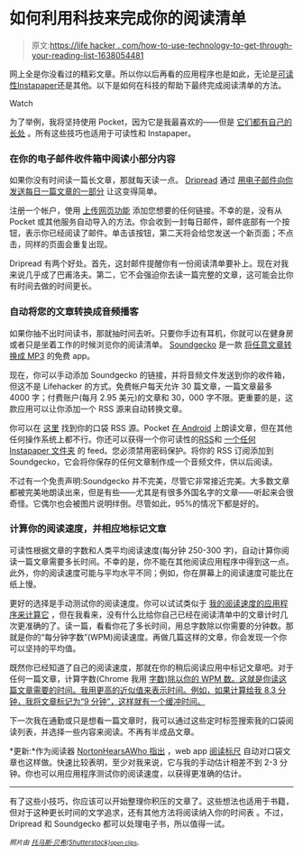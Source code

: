 # 如何利用科技来完成你的阅读清单

> 原文:[https://life hacker . com/how-to-use-technology-to-get-through-your-reading-list-1638054481](https://lifehacker.com/how-to-use-technology-to-get-through-your-reading-list-1638054481)

网上全是你没看过的精彩文章。所以你以后再看的应用程序也是如此，无论是[可读性](https://www.readability.com/)[Instapaper](https://www.instapaper.com/)还是其他。以下是如何在科技的帮助下最终完成阅读清单的方法。

Watch

为了举例，我将坚持使用 Pocket，因为它是我最喜欢的——但是 [它们都有自己的长处](https://lifehacker.com/read-later-apps-compared-pocket-vs-instapaper-vs-r-5894995) 。所有这些技巧也适用于可读性和 Instapaper。

### 在你的电子邮件收件箱中阅读小部分内容

如果你没有时间读一篇长文章，那就每天读一点。 [Dripread](http://www.dripread.com/) 通过 [用电子邮件向你发送每日一篇文章的一部分](https://lifehacker.com/dripread-splits-articles-into-daily-email-installments-1589163458) 让这变得简单。

注册一个帐户，使用 [上传网页功能](http://www.dripread.com/webPageFetch) 添加您想要的任何链接。不幸的是，没有从 Pocket 或其他服务自动导入的方法。你会收到一封每日邮件，邮件底部有一个按钮，表示你已经阅读了邮件。单击该按钮，第二天将会给您发送一个新页面；不点击，同样的页面会重复出现。

Dripread 有两个好处。首先，这封邮件提醒你有一份阅读清单要补上。现在对我来说几乎成了巴甫洛夫。第二，它不会强迫你去读一篇完整的文章，这可能会比你有时间去做的时间更长。

### 自动将您的文章转换成音频播客

如果你抽不出时间读书，那就抽时间去听。只要你手边有耳机，你就可以在健身房或者只是坐着工作的时候浏览你的阅读清单。 [Soundgecko](http://soundgecko.com/) 是一款 [将任意文章转换成 MP3](https://lifehacker.com/soundgecko-converts-any-article-into-an-mp3-and-syncs-w-5927326) 的免费 app。

现在，你可以手动添加 Soundgecko 的链接，并将音频文件发送到你的收件箱，但这不是 Lifehacker 的方式。免费帐户每天允许 30 篇文章，一篇文章最多 4000 字；付费账户(每月 2.95 美元)的文章和 30，000 字不限。更重要的是，这款应用可以让你添加一个 RSS 源来自动转换文章。

你可以在 [这里](https://getpocket.com/privacy_controls/) 找到你的口袋 RSS 源。Pocket [在 Android](http://lifehacker.com/pocket-for-android-reads-your-articles-out-loud-to-you-30770503) 上朗读文章，但在其他任何操作系统上都不行。你还可以获得一个你可读性的[RSS](http://help.readability.com/customer/portal/articles/254211-are-there-rss-feeds-for-my-reading-list-)和 [一个任何 Instapaper 文件夹](http://theblogologist.com/2014/03/how-to-get-an-rss-feed-from-an-instapaper-folder/) 的 feed。您必须禁用密码保护。将你的 RSS 订阅添加到 Soundgecko，它会将你保存的任何文章制作成一个音频文件，供以后阅读。

不过有一个免责声明:Soundgecko 并不完美，尽管它非常接近完美。大多数文章都被完美地朗读出来，但是有些——尤其是有很多外国名字的文章——听起来会很奇怪。它偶尔也会被图片说明绊倒。尽管如此，95%的情况下都是好的。

### 计算你的阅读速度，并相应地标记文章

可读性根据文章的字数和人类平均阅读速度(每分钟 250-300 字)，自动计算你阅读一篇文章需要多长时间。不幸的是，你不能在其他阅读应用程序中得到这一点。此外，你的阅读速度可能与平均水平不同；例如，你在屏幕上的阅读速度可能比在纸上慢。

更好的选择是手动测试你的阅读速度。你可以试试类似于 [我的阅读速度的应用程序来计算它](http://www.myreadspeed.com/calculate/) ，但在我看来，没有什么比给你自己已经在阅读清单中的文章计时几次更准确的了。读一篇，看看你花了多长时间，用总字数除以你需要的分钟数。那就是你的“每分钟字数”(WPM)阅读速度。再做几篇这样的文章，你会发现一个你可以坚持的平均值。

既然你已经知道了自己的阅读速度，那就在你的稍后阅读应用中标记文章吧。对于任何一篇文章，计算字数(Chrome 我用 [字数)除以你的 WPM 数。这就是你读这篇文章需要的时间。我用更高的近似值来表示时间。例如，如果计算给我 8.3 分钟，我将文章标记为“9 分钟”，这样就有一个缓冲时间。](https://chrome.google.com/webstore/detail/word-count/kmndjoipobjfjbhocpoeejjimchnbjje)

下一次我在通勤或只是想看一篇文章时，我可以通过这些定时标签搜索我的口袋阅读列表，并选择一些内容来阅读。不再有半成品文章。

*更新:*作为阅读器 [NortonHearsAWho 指出](http://lifehacker.com/for-length-of-articles-in-pocket-i-use-the-service-rea-1638152366) ，web app [阅读标尺](http://readruler.com/) 自动对口袋文章也这样做。快速比较表明，至少对我来说，它与我的手动估计相差不到 2-3 分钟。你也可以用应用程序测试你的阅读速度，以获得更准确的估计。

* * *

有了这些小技巧，你应该可以开始整理你积压的文章了。这些想法也适用于书籍，但对于这种更长时间的文学追求，还有其他方法将阅读纳入你的时间表 。不过，Dripread 和 Soundgecko 都可以处理电子书，所以值得一试。

*<small>照片由</small>* [*<small>托马斯·贝希(Shutterstock)</small>*](http://www.shutterstock.com/pic.mhtml?id=191458202&src=id)*<small></small>*<small>[*<small>open clips</small>*](http://pixabay.com/en/motherboard-circuit-diagram-circuit-152501/)<small>。</small></small>

<small></small>